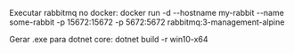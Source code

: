 Executar rabbitmq no docker:
docker run -d --hostname my-rabbit --name some-rabbit -p 15672:15672 -p 5672:5672 rabbitmq:3-management-alpine

Gerar .exe para dotnet core:
dotnet build -r win10-x64